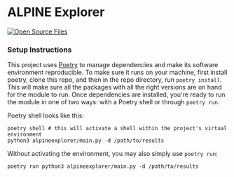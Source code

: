 # ALPINE Explorer
[![Open Source Files](https://github.com/nrminor/ALPINEExplorer/actions/workflows/open-source.yaml/badge.svg)](https://github.com/nrminor/ALPINEExplorer/actions/workflows/open-source.yaml)

### Setup Instructions
This project uses [Poetry](https://python-poetry.org) to manage dependencies and make its software environment reproducible. To make sure it runs on your machine, first install poetry, clone this repo, and then in the repo directory, run `poetry install`. This will make sure all the packages with all the right versions are on hand for the module to run. Once dependencies are installed, you're ready to run the module in one of two ways: with a Poetry shell or through `poetry run`.

Poetry shell looks like this:
```
poetry shell # this will activate a shell within the project's virtual environment
python3 alpineexplorer/main.py -d /path/to/results
```

Without activating the environment, you may also simply use `poetry run`:
```
poetry run python3 alpineexplorer/main.py -d /path/to/results
```
